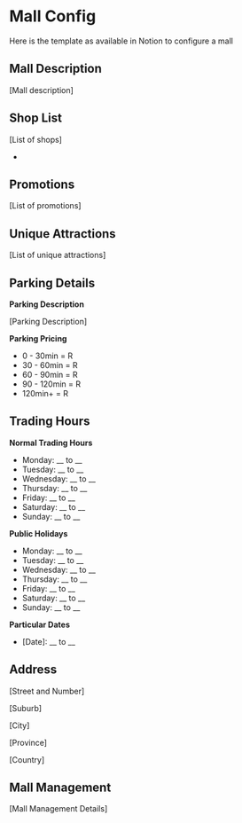 # Mall Config

Here is the template as available in Notion to configure a mall

## Mall Description

[Mall description]

## Shop List

[List of shops]

- 

## Promotions

[List of promotions]

## Unique Attractions

[List of unique attractions]

## Parking Details

**Parking Description**

[Parking Description]

**Parking Pricing**

- 0 - 30min = R
- 30 - 60min = R
- 60 - 90min = R
- 90 - 120min = R
- 120min+ = R

## Trading Hours

**Normal Trading Hours**

- Monday: __ to __
- Tuesday: __ to __
- Wednesday: __ to __
- Thursday: __ to __
- Friday: __ to __
- Saturday: __ to __
- Sunday: __ to __

**Public Holidays**

- Monday: __ to __
- Tuesday: __ to __
- Wednesday: __ to __
- Thursday: __ to __
- Friday: __ to __
- Saturday: __ to __
- Sunday: __ to __

**Particular Dates**

- [Date]: __ to __

## Address

[Street and Number]

[Suburb]

[City]

[Province]

[Country]

## Mall Management

[Mall Management Details]
